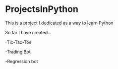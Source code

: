 # ProjectsInPython
This is a project I dedicated as a way to learn Python

So far I have created...

-Tic-Tac-Toe

-Trading Bot

-Regression bot
